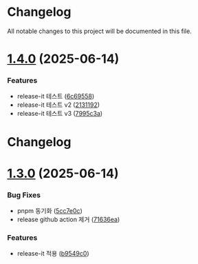 # Changelog

All notable changes to this project will be documented in this file.



# [1.4.0](https://github.com/weproud/context-compose/compare/v1.3.0...v1.4.0) (2025-06-14)


### Features

* release-it 테스트 ([6c69558](https://github.com/weproud/context-compose/commit/6c695583439809b8e77eaf2cc4404e086b4e36d9))
* release-it 테스트 v2 ([2131192](https://github.com/weproud/context-compose/commit/21311927013c4c97a6934eb2a0c8f5ef47171644))
* release-it 테스트 v3 ([7995c3a](https://github.com/weproud/context-compose/commit/7995c3a49ac15afd061e2072b15c7d554c27b375))

# Changelog

# [1.3.0](https://github.com/weproud/context-compose/compare/v1.2.1...v1.3.0) (2025-06-14)


### Bug Fixes

* pnpm 동기화 ([5cc7e0c](https://github.com/weproud/context-compose/commit/5cc7e0ce710d5f2e4d38d9a2e2cebfcbbd4eaf2d))
* release github action 제거 ([71636ea](https://github.com/weproud/context-compose/commit/71636ea532d5e220851b2d6c0a0c562c30187356))


### Features

* release-it 적용 ([b9549c0](https://github.com/weproud/context-compose/commit/b9549c033be8c3d284c1d7d3e2988432581adb27))
